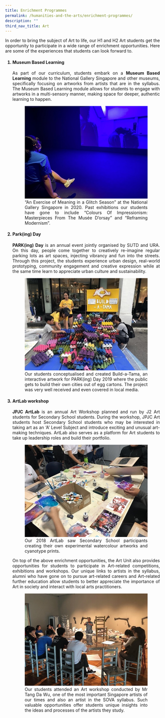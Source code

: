 ```yaml
---
title: Enrichment Programmes
permalink: /humanities-and-the-arts/enrichment-programmes/
description: ""
third_nav_title: Art
---
```


<div align=justify>
<p>
In order to bring the subject of Art to life, our H1 and H2 Art students get the opportunity to participate in a wide range of enrichment opportunities. Here are some of the experiences that students can look forward to.</p>

<ol>
<h4><strong><li>Museum Based Learning</li></strong></h4>
<p>
As part of our curriculum, students embark on a <strong>Museum Based Learning</strong> module to the National Gallery Singapore and other museums, specifically focusing on artworks from artists that are in the syllabus. The Museum Based Learning module allows for students to engage with artworks in a multi-sensory manner, making space for deeper, authentic learning to happen.</p>
<figure>
<img src="/images/JPJC%20Experience/Curriculum/Humanities%20and%20the%20Arts/Art/Enrichment%20Programmes/pic1.jpg">
“An Exercise of Meaning in a Glitch Season” at the National Gallery Singapore in 2020. Past exhibitions our students have gone to include “Colours Of Impressionism: Masterpieces From The Musée D’orsay” and “Reframing Modernism”.</figcaption></figure>
<h4><strong><li>Park(ing) Day</li></strong></h4>
<p>
<strong>PARK(ing) Day</strong> is an annual event jointly organised by SUTD and URA. On this day, people come together to creatively re-imagine regular parking lots as art spaces, injecting vibrancy and fun into the streets. Through this project, the students experience urban design, real-world prototyping, community engagement and creative expression while at the same time learn to appreciate urban culture and sustainability.
</p>
<figure>
<img src="/images/JPJC%20Experience/Curriculum/Humanities%20and%20the%20Arts/Art/Enrichment%20Programmes/pic2.jpg">
<figcaption>Our students conceptualised and created Build-a-Tama, an interactive artwork for PARK(ing) Day 2019 where the public gets to build their own cities out of egg cartons. The project was very well received and even covered in local media.</figcaption></figure>
	
<h4><strong><li>ArtLab workshop</li></strong></h4>
<p>
<strong>JPJC ArtLab</strong> is an annual Art Workshop planned and run by J2 Art students for Secondary School students. During the workshop, JPJC Art students host Secondary School students who may be interested in taking art as an ‘A’ Level Subject and introduce exciting and unusual art-making techniques. ArtLab also serves as a platform for Art students to take up leadership roles and build their portfolio.
</p>
<figure>
<img src="/images/JPJC%20Experience/Curriculum/Humanities%20and%20the%20Arts/Art/Enrichment%20Programmes/pic3.jpg">
<figcaption>Our 2018 ArtLab saw Secondary School participants creating their own experimental watercolour artworks and cyanotype prints.</figcaption></figure>
<p>
On top of the above enrichment opportunities, the Art Unit also provides opportunities for students to participate in Art-related competitions, exhibitions and workshops. Our unique links to artists in the syllabus, alumni who have gone on to pursue art-related careers and Art-related further education allow students to better appreciate the importance of Art in society and interact with local arts practitioners.
</p>
<figure>
<img src="/images/JPJC%20Experience/Curriculum/Humanities%20and%20the%20Arts/Art/Enrichment%20Programmes/pic4.jpg">
<figcaption>Our students attended an Art workshop conducted by Mr Tang Da Wu, one of the most important Singapore artists of our times and also an artist in the SOVA syllabus. Such valuable opportunities offer students unique insights into the ideas and processes of the artists they study.</figcaption></figure></ol>